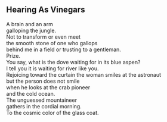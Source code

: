 Hearing As Vinegars
-------------------
A brain and an arm  
galloping the jungle.  
Not to transform or even meet  
the smooth stone of one who gallops  
behind me in a field or trusting to a gentleman.  
Prize.  
You say, what is the dove waiting for in its blue aspen?  
I tell you it is waiting for river like you.  
Rejoicing toward the curtain the woman smiles at the astronaut  
but the person does not smile  
when he looks at the crab pioneer  
and the cold ocean.  
The unguessed mountaineer  
gathers in the cordial morning.  
To the cosmic color of the glass coat.  
